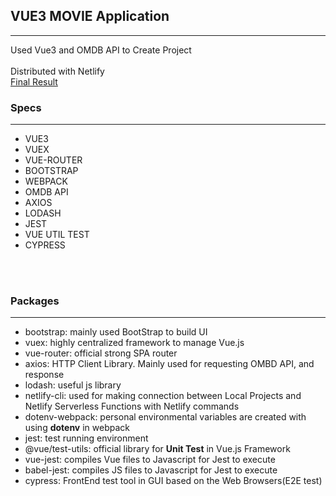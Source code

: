 ## VUE3 MOVIE Application
***
Used Vue3 and OMDB API to Create Project<br />
<br />
Distributed with Netlify
<br />
[Final Result](https://optimistic-feynman-6ae810.netlify.app)


### Specs
***
* VUE3
* VUEX
* VUE-ROUTER
* BOOTSTRAP
* WEBPACK
* OMDB API
* AXIOS
* LODASH
* JEST
* VUE UTIL TEST
* CYPRESS 

<br /><br />

### Packages
---
- bootstrap: mainly used BootStrap to build UI
- vuex: highly centralized framework to manage Vue.js
- vue-router: official strong SPA router
- axios: HTTP Client Library. Mainly used for requesting OMBD API, and response
- lodash: useful js library
- netlify-cli: used for making connection between Local Projects and Netlify Serverless Functions with Netlify commands
- dotenv-webpack: personal environmental variables are created with using **dotenv** in webpack
- jest: test running environment
- @vue/test-utils: official library for **Unit Test** in Vue.js Framework
- vue-jest: compiles Vue files to Javascript for Jest to execute 
- babel-jest: compiles JS files to Javascript for Jest to execute
- cypress: FrontEnd test tool in GUI based on the Web Browsers(E2E test)

